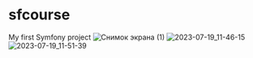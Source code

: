 # sfcourse
My first Symfony project
![Снимок экрана (1)](https://github.com/Yessenali-Yerkebulan/sfcourse/assets/113698340/08c8b758-b6f3-4f5e-a859-90f8bdaaff74)
![2023-07-19_11-46-15](https://github.com/Yessenali-Yerkebulan/sfcourse/assets/113698340/327bbc71-cf56-4f8d-9da9-05d4603cbca0)
![2023-07-19_11-51-39](https://github.com/Yessenali-Yerkebulan/sfcourse/assets/113698340/0b6a94c9-cc1f-4713-8c81-8597986fe8cf)
